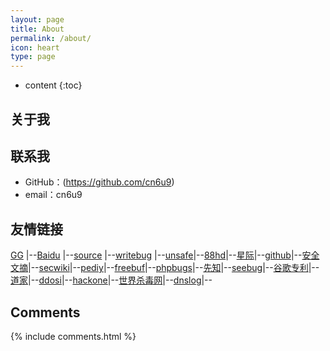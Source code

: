 ```yaml
---
layout: page
title: About
permalink: /about/
icon: heart
type: page
---
```


* content
{:toc}

## 关于我

<!-- <iframe src="https://githubbadge.appspot.com/cn6u9?s=1" style="border: 0;height: 142px;width: 200px;overflow: hidden;" frameBorder="0"></iframe> -->



## 联系我

* GitHub：(https://github.com/cn6u9)
* email：cn6u9
## 友情链接

[GG](http://www.google.com) \|--[Baidu](https://www.baidu.com) \|--[source](https://gaohaoyang.github.io) \|--[writebug](https://www.writebug.com) \|--[unsafe](https://unsafe.sh/)\|--[88hd](https://88hd.com)\|--[星际](https://xj.hk/)\|--[github](https://github.com)\|--[安全文摘](http://govuln.com/news/)\|--[secwiki](http://sec-wiki.com)\|--[pediy](http://bbs.kanxue.com)\|--[freebuf](http://www.freebuf.com)\|--[phpbugs](http://bugs.php.net/search.php)\|--[先知](http://xz.aliyun.com)\|--[seebug](http://www.seebug.org)\|--[谷歌专利](http://patents.google.com)\|--[道家](http://quanxue.cn/CT_DaoJia/index.html)\|--[ddosi](https://www.ddosi.org/)\|--[hackone](https://hackerone.com/hacktivity)\|--[世界杀毒网](https://www.virustotal.com/gui/home/upload)\|--[dnslog](https://www.callback.red/)\|--

## Comments

{% include comments.html %}
